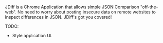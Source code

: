JDiff is a Chrome Application that allows simple JSON Comparison "off-the-web". No need to worry about 
posting insecure data on remote websites to inspect differences in JSON. JDiff's got you covered!

TODO:
- Style application UI.